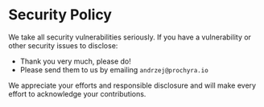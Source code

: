 # Security Policy

We take all security vulnerabilities seriously.
If you have a vulnerability or other security issues to disclose:

- Thank you very much, please do!
- Please send them to us by emailing `andrzej@prochyra.io`

We appreciate your efforts and responsible disclosure and will make every effort to acknowledge your contributions.
